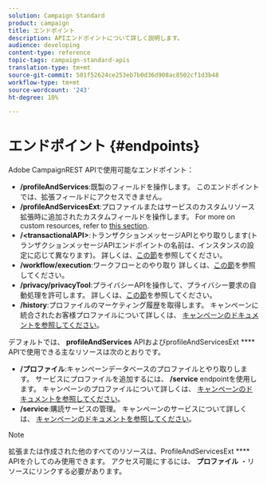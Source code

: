 ```yaml
---
solution: Campaign Standard
product: campaign
title: エンドポイント
description: APIエンドポイントについて詳しく説明します。
audience: developing
content-type: reference
topic-tags: campaign-standard-apis
translation-type: tm+mt
source-git-commit: 501f52624ce253eb7b0d36d908ac8502cf1d3b48
workflow-type: tm+mt
source-wordcount: '243'
ht-degree: 10%

---
```



# エンドポイント {#endpoints}

Adobe CampaignREST APIで使用可能なエンドポイント：

* **/profileAndServices**:既製のフィールドを操作します。 このエンドポイントでは、拡張フィールドにアクセスできません。
* **/profileAndServicesExt**:プロファイルまたはサービスのカスタムリソース拡張時に追加されたカスタムフィールドを操作します。 For more on custom resources, refer to [this section](../../api/using/custom-resources.md).
* **/&lt;transactionalAPI>**:トランザクションメッセージAPIとやり取りします(トランザクションメッセージAPIエンドポイントの名前は、インスタンスの設定に応じて異なります)。 詳しくは、[この節](../../api/using/managing-transactional-messages.md)を参照してください。
* **/workflow/execution**:ワークフローとのやり取り 詳しくは、[この節](../../api/using/controlling-a-workflow.md)を参照してください。
* **/privacy/privacyTool**:プライバシーAPIを操作して、プライバシー要求の自動処理を許可します。 詳しくは、[この節](../../api/using/creating-a-privacy-request.md)を参照してください。
* **/history**:プロファイルのマーケティング履歴を取得します。 キャンペーンに統合されたお客様プロファイルについて詳しくは、 [キャンペーンのドキュメントを参照してください](https://helpx.adobe.com/campaign/standard/audiences/using/integrated-customer-profile.html)。

デフォルトでは、 **profileAndServices** APIおよびprofileAndServicesExt **** APIで使用できる主なリソースは次のとおりです。

* **/プロファイル**:キャンペーンデータベースのプロファイルとやり取りします。 サービスにプロファイルを追加するには、 **/service** endpointを使用します。 キャンペーンのプロファイルについて詳しくは、 [キャンペーンのドキュメントを参照してください](https://helpx.adobe.com/campaign/standard/audiences/using/about-profiles.html)。
* **/service**:購読サービスの管理。 キャンペーンのサービスについて詳しくは、 [キャンペーンのドキュメントを参照してください](https://helpx.adobe.com/campaign/standard/audiences/using/creating-a-service.html)。

>[!NOTE]
>
>拡張または作成された他のすべてのリソースは、ProfileAndServicesExt **** APIを介してのみ使用できます。 アクセス可能にするには、 **プロファイル** ・リソースにリンクする必要があります。

